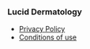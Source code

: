 ### Lucid Dermatology

* [Privacy Policy](https://lucid-dermatology.github.io/privacypolicy)
* [Conditions of use](https://lucid-dermatology.github.io/conditionofuse)